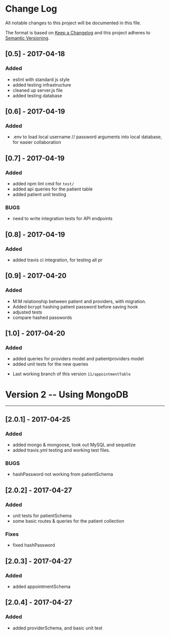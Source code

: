 # Change Log
All notable changes to this project will be documented in this file.

The format is based on [Keep a Changelog](http://keepachangelog.com/)
and this project adheres to [Semantic Versioning](http://semver.org/).

## [0.5] - 2017-04-18
### Added
- eslint with standard js style
- added testing infrastructure
- cleaned up server.js file
- added testing database

## [0.6] - 2017-04-19
### Added
- .env to load local username // password arguments into local database, for easier collaboration

## [0.7] - 2017-04-19
### Added
- added npm lint cmd for `test/`
- added api queries for the patient table
- added patient unit testing
### BUGS
- need to write integration tests for API endpoints

## [0.8] - 2017-04-19
### Added
- added travis ci integration, for testing all pr

## [0.9] - 2017-04-20
### Added
- M:M relationship between patient and providers, with migration.
- Added bcrypt hashing patient password before saving hook
- adjusted tests
- compare hashed passwords

## [1.0] - 2017-04-20
### Added
- added queries for providers model and patientproviders model
- added unit tests for the new queries
* Last working branch of this version `11/appointmentTable`

# Version 2 -- Using MongoDB
----------------------------
## [2.0.1] - 2017-04-25
### Added
- added mongo & mongoose, took out MySQL and sequelize
- added travis.yml testing and working test files.
### BUGS
- hashPassword not working from patientSchema

## [2.0.2] - 2017-04-27
### Added
- unit tests for patientSchema
- some basic routes & queries for the patient collection
### Fixes
- fixed hashPassword

## [2.0.3] - 2017-04-27
### Added
- added appointmentSchema

## [2.0.4] - 2017-04-27
### Added
- added providerSchema, and basic unit test